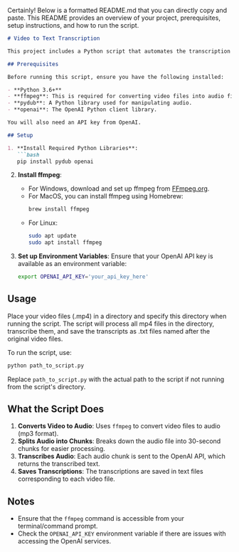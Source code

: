 Certainly! Below is a formatted README.md that you can directly copy and paste. This README provides an overview of your project, prerequisites, setup instructions, and how to run the script.

```markdown
# Video to Text Transcription

This project includes a Python script that automates the transcription of video files into text using the OpenAI API and `ffmpeg`. It processes video files within a specified directory, converts them into audio format, splits the audio into manageable chunks, transcribes the chunks, and saves the transcription to text files.

## Prerequisites

Before running this script, ensure you have the following installed:

- **Python 3.6+**
- **ffmpeg**: This is required for converting video files into audio files.
- **pydub**: A Python library used for manipulating audio.
- **openai**: The OpenAI Python client library.

You will also need an API key from OpenAI.

## Setup

1. **Install Required Python Libraries**:
   ```bash
   pip install pydub openai
   ```

2. **Install ffmpeg**:
   - For Windows, download and set up ffmpeg from [FFmpeg.org](https://ffmpeg.org/download.html).
   - For MacOS, you can install ffmpeg using Homebrew:
     ```bash
     brew install ffmpeg
     ```
   - For Linux:
     ```bash
     sudo apt update
     sudo apt install ffmpeg
     ```

3. **Set up Environment Variables**:
   Ensure that your OpenAI API key is available as an environment variable:
   ```bash
   export OPENAI_API_KEY='your_api_key_here'
   ```

## Usage

Place your video files (.mp4) in a directory and specify this directory when running the script. The script will process all mp4 files in the directory, transcribe them, and save the transcripts as .txt files named after the original video files.

To run the script, use:
```bash
python path_to_script.py
```

Replace `path_to_script.py` with the actual path to the script if not running from the script's directory.

## What the Script Does

1. **Converts Video to Audio**: Uses `ffmpeg` to convert video files to audio (mp3 format).
2. **Splits Audio into Chunks**: Breaks down the audio file into 30-second chunks for easier processing.
3. **Transcribes Audio**: Each audio chunk is sent to the OpenAI API, which returns the transcribed text.
4. **Saves Transcriptions**: The transcriptions are saved in text files corresponding to each video file.

## Notes

- Ensure that the `ffmpeg` command is accessible from your terminal/command prompt.
- Check the `OPENAI_API_KEY` environment variable if there are issues with accessing the OpenAI services.

```